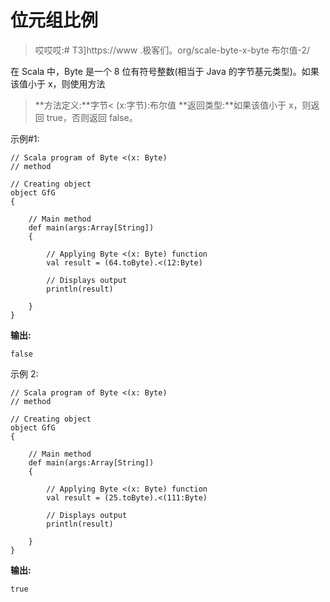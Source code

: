 # 位元组比例

> 哎哎哎:# T3]https://www .极客们。org/scale-byte-x-byte 布尔值-2/

在 Scala 中，Byte 是一个 8 位有符号整数(相当于 Java 的字节基元类型)。如果该值小于 x，则使用方法

> **方法定义:**字节< (x:字节):布尔值
> **返回类型:**如果该值小于 x，则返回 true，否则返回 false。

示例#1:

```
// Scala program of Byte <(x: Byte)
// method 

// Creating object 
object GfG 
{ 

    // Main method 
    def main(args:Array[String]) 
    { 

        // Applying Byte <(x: Byte) function 
        val result = (64.toByte).<(12:Byte) 

        // Displays output 
        println(result) 

    } 
} 
```

**输出:**

```
false
```

示例 2:

```
// Scala program of Byte <(x: Byte)
// method 

// Creating object 
object GfG 
{ 

    // Main method 
    def main(args:Array[String]) 
    { 

        // Applying Byte <(x: Byte) function 
        val result = (25.toByte).<(111:Byte) 

        // Displays output 
        println(result) 

    } 
} 
```

**输出:**

```
true
```